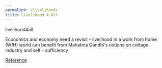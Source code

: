```yaml
---
permalink: /livelihood/
title: Livelihood 4 All
---
```


livelihood4all

Economics and economy need a revisit - livelihood in a work from home (WfH) world can benefit from Mahatma Gandhi's notions on cottage industry and self - sufficiency

[Reference]


[Reference]: https://www.linkedin.com/pulse/lockdowns-cognitive-economy-choudhary-mba-engineer-psychologist/?fbclid=IwAR3eI9SViIMXZeGyT03qkfgROg3Hn7Fcsx4-y0-YKihAF97_YStDrnMks44
